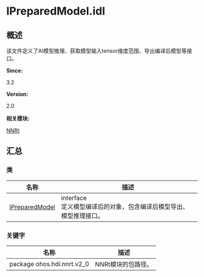# IPreparedModel.idl


## 概述

该文件定义了AI模型推理、获取模型输入tensor维度范围、导出编译后模型等接口。

**Since:**

3.2

**Version:**

2.0

**相关模块:**

[NNRt](_n_n_rt.md)


## 汇总


### 类

  | 名称 | 描述 | 
| -------- | -------- |
| [IPreparedModel](interface_i_prepared_model.md) | interface<br/>定义模型编译后的对象，包含编译后模型导出、模型推理接口。 | 


### 关键字

  | 名称 | 描述 | 
| -------- | -------- |
| package&nbsp;ohos.hdi.nnrt.v2_0 | NNRt模块的包路径。 | 
